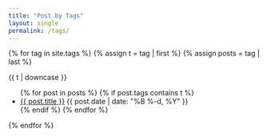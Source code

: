 ```yaml
---
title: "Post by Tags"
layout: single
permalink: /tags/
---
```



{% for tag in site.tags %}
  {% assign t = tag | first %}
  {% assign posts = tag | last %}

{{ t | downcase }}
<ul>
{% for post in posts %}
  {% if post.tags contains t %}
  <li>
    <a href="{{ post.url | relative_url }}" rel="permalink">{{ post.title }}</a>
    <span class="date">{{ post.date | date: "%B %-d, %Y"  }}</span>
  </li>
  {% endif %}
{% endfor %}
</ul>
{% endfor %}